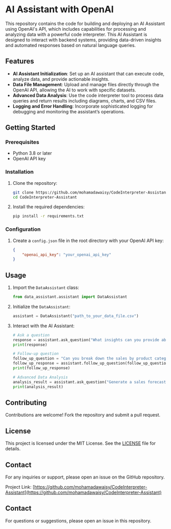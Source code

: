 # AI Assistant with OpenAI

This repository contains the code for building and deploying an AI Assistant using OpenAI's API, which includes capabilities for processing and analyzing data with a powerful code interpreter. This AI Assistant is designed to interact with backend systems, providing data-driven insights and automated responses based on natural language queries.

## Features

- **AI Assistant Initialization**: Set up an AI assistant that can execute code, analyze data, and provide actionable insights.
- **Data File Management**: Upload and manage files directly through the OpenAI API, allowing the AI to work with specific datasets.
- **Advanced Data Analysis**: Use the code interpreter tool to process data queries and return results including diagrams, charts, and CSV files.
- **Logging and Error Handling**: Incorporate sophisticated logging for debugging and monitoring the assistant’s operations.

## Getting Started

### Prerequisites

- Python 3.8 or later
- OpenAI API key

### Installation

1. Clone the repository:

    ```sh
    git clone https://github.com/mohamadawaisy/CodeInterpreter-Assistant.git
    cd CodeInterpreter-Assistant
    ```

2. Install the required dependencies:

    ```sh
    pip install -r requirements.txt
    ```

### Configuration

1. Create a `config.json` file in the root directory with your OpenAI API key:

    ```json
    {
        "openai_api_key": "your_openai_api_key"
    }
    ```

## Usage

1. Import the `DataAssistant` class:

    ```python
    from data_assistant.assistant import DataAssistant
    ```

2. Initialize the `DataAssistant`:

    ```python
    assistant = DataAssistant("path_to_your_data_file.csv")
    ```

3. Interact with the AI Assistant:

    ```python
    # Ask a question
    response = assistant.ask_question("What insights can you provide about recent sales data?")
    print(response)

    # Follow-up question
    follow_up_question = "Can you break down the sales by product category?"
    follow_up_response = assistant.follow_up_question(follow_up_question)
    print(follow_up_response)

    # Advanced Data Analysis
    analysis_result = assistant.ask_question("Generate a sales forecast for the next quarter.")
    print(analysis_result)
    ```

## Contributing

Contributions are welcome! Fork the repository and submit a pull request.

## License

This project is licensed under the MIT License. See the [LICENSE](LICENSE) file for details.

## Contact

For any inquiries or support, please open an issue on the GitHub repository.

Project Link: [https://github.com/mohamadawaisy/CodeInterpreter-Assistant](https://github.com/mohamadawaisy/CodeInterpreter-Assistant)


## Contact

For questions or suggestions, please open an issue in this repository.


